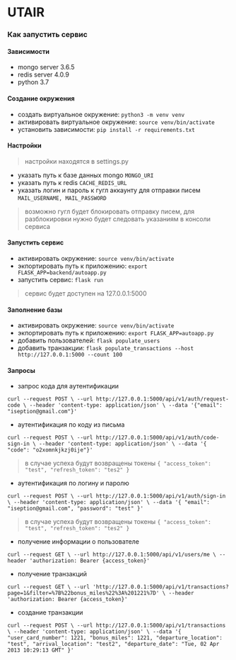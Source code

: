 # UTAIR


### Как запустить сервис

#### Зависимости

* mongo server 3.6.5
* redis server 4.0.9
* python 3.7

#### Создание окружения

* создать виртуальное окружение: `python3 -m venv venv`
* активировать виртуальное окружение: `source venv/bin/activate`
* установить зависимости: `pip install -r requirements.txt`

#### Настройки

> настройки находятся в settings.py

* указать путь к базе данных mongo `MONGO_URI`
* указать путь к redis `CACHE_REDIS_URL`
* указать логин и пароль к гугл аккаунту для отправки писем `MAIL_USERNAME, MAIL_PASSWORD`
> возможно гугл будет блокировать отправку писем, для разблокировки нужно будет следовать указаниям в консоли сервиса

#### Запустить сервис
* активировать окружение: `source venv/bin/activate`
* экпортировать путь к приложению: `export FLASK_APP=backend/autoapp.py`
* запустить сервис: `flask run`
> сервис будет доступен на 127.0.0.1:5000

#### Заполнение базы
* активировать окружение: `source venv/bin/activate`
* экпортировать путь к приложению: `export FLASK_APP=autoapp.py`
* добавить пользователей: `flask populate_users`
* добавить транзакции: `flask populate_transactions --host http://127.0.0.1:5000 --count 100`

#### Запросы

* запрос кода для аутентификации
 
 `curl --request POST \
  --url http://127.0.0.1:5000/api/v1/auth/request-code \
  --header 'content-type: application/json' \
  --data '{"email": "iseption@gmail.com"}'`
* аутентификация по коду из письма 

`curl --request POST \
  --url http://127.0.0.1:5000/api/v1/auth/code-sign-in \
  --header 'content-type: application/json' \
  --data '{
	"code": "o2xomnkjkzj0ije"}'`
> в случае успеха будут возвращены токены `{
	"access_token": "test",
	"refresh_token": "tes2"
}`
* аутентификация по логину и паролю 

`curl --request POST \
  --url http://127.0.0.1:5000/api/v1/auth/sign-in \
  --header 'content-type: application/json' \
  --data '{
	"email": "iseption@gmail.com",
	"password": "test"
}'`
> в случае успеха будут возвращены токены `{
	"access_token": "test",
	"refresh_token": "tes2"
}`

* получение информации о пользователе

`curl --request GET \
  --url http://127.0.0.1:5000/api/v1/users/me \
  --header 'authorization: Bearer {access_token}'`
  
* получение транзакций

`curl --request GET \
  --url 'http://127.0.0.1:5000/api/v1/transactions?page=1&filter=%7B%22bonus_miles%22%3A%201221%7D' \
  --header 'authorization: Bearer {access_token}'`
  
* создание транзакции

`curl --request POST \
  --url http://127.0.0.1:5000/api/v1/transactions \
  --header 'content-type: application/json' \
  --data '{
	"user_card_number": 1221,
	"bonus_miles": 1221,
	"departure_location": "test",
	"arrival_location": "test2",
	"departure_date": "Tue, 02 Apr 2013 10:29:13 GMT"
}'`